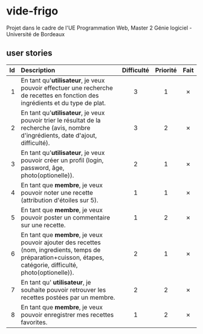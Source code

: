 # vide-frigo
Projet dans le cadre de l'UE Programmation Web, Master 2 Génie logiciel - Université de Bordeaux

## user stories
| Id | Description | Difficulté | Priorité | Fait |
|---:|:---|:---:|:---:|:---:|
| 1 | En tant qu'**utilisateur**, je veux pouvoir effectuer une recherche de recettes en fonction des ingrédients et du type de plat. | 3 | 1 | ✗ |
| 2 | En tant qu'**utilisateur**, je veux pouvoir trier le résultat de la recherche (avis, nombre d'ingrédients, date d'ajout, difficulté). | 3 | 2 | ✗ |
| 3 | En tant qu'**utilisateur**, je veux pouvoir créer un profil (login, password, âge, photo(optionelle)). | 2 | 1 | ✗ |
| 4 | En tant que **membre**, je veux pouvoir noter une recette (attribution d'étoiles sur 5). | 1 | 1 | ✗ |
| 5 | En tant que **membre**, je veux pouvoir poster un commentaire sur une recette. | 1 | 2 | ✗ |
| 6 | En tant que **membre**, je veux pouvoir ajouter des recettes (nom, ingredients, temps de préparation+cuisson, étapes, catégorie, difficulté, photo(optionelle)). | 2 | 1 | ✗ |
| 7 | En tant qu' **utilisateur**, je souhaite pouvoir retrouver les recettes postées par un membre. | 2 | 2 | ✗ |
| 8 | En tant que **membre**, je veux pouvoir enregistrer mes recettes favorites. | 1 | 2 | ✗ |
